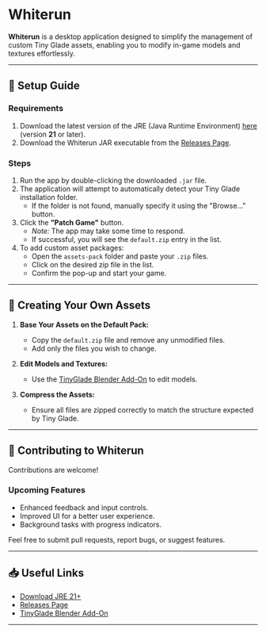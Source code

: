 # Whiterun

**Whiterun** is a desktop application designed to simplify the management of custom Tiny Glade assets, enabling you to
modify in-game models and textures effortlessly.

---

## 🔧 Setup Guide

### Requirements

1. Download the latest version of the JRE (Java Runtime Environment) [here](https://adoptium.net/) (version **21** or
   later).
2. Download the Whiterun JAR executable from
   the [Releases Page](https://github.com/Hbeau/TinyGlade-Blender-AddOn/releases).

### Steps

1. Run the app by double-clicking the downloaded `.jar` file.
2. The application will attempt to automatically detect your Tiny Glade installation folder.
    - If the folder is not found, manually specify it using the "Browse..." button.
3. Click the **"Patch Game"** button.
    - *Note:* The app may take some time to respond.
    - If successful, you will see the `default.zip` entry in the list.
4. To add custom asset packages:
    - Open the `assets-pack` folder and paste your `.zip` files.
    - Click on the desired zip file in the list.
    - Confirm the pop-up and start your game.

---

## 🎨 Creating Your Own Assets

1. **Base Your Assets on the Default Pack:**
    - Copy the `default.zip` file and remove any unmodified files.
    - Add only the files you wish to change.

2. **Edit Models and Textures:**
    - Use the [TinyGlade Blender Add-On](https://github.com/Hbeau/TinyGlade-Blender-AddOn) to edit models.

3. **Compress the Assets:**
    - Ensure all files are zipped correctly to match the structure expected by Tiny Glade.

---

## 🤝 Contributing to Whiterun

Contributions are welcome!

### Upcoming Features

- Enhanced feedback and input controls.
- Improved UI for a better user experience.
- Background tasks with progress indicators.

Feel free to submit pull requests, report bugs, or suggest features.

---

## 📥 Useful Links

- [Download JRE 21+](https://adoptium.net/)
- [Releases Page](https://github.com/Hbeau/Whiterun/releases)
- [TinyGlade Blender Add-On](https://github.com/Hbeau/TinyGlade-Blender-AddOn)

---
